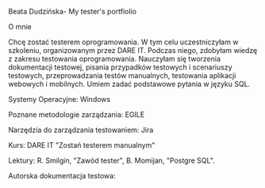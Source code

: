 Beata Dudzińska- 
My tester's portfiolio

O mnie

Chcę zostać testerem oprogramowania. W tym celu uczestniczyłam w szkoleniu, organizowanym przez DARE IT. Podczas niego, zdobyłam wiedzę z zakresu testowania oprogramowania. Nauczyłam się tworzenia dokumentacji testowej, pisania przypadków testowych i scenariuszy testowych, przeprowadzania testów manualnych, testowania aplikacji webowych i mobilnych. Umiem zadać podstawowe pytania w języku SQL.

Systemy Operacyjne: Windows

Poznane metodologie zarządzania: EGILE

Narzędzia do zarządzania testowaniem: Jira

Kurs: DARE IT "Zostań testerem manualnym" 

Lektury:
R. Smilgin, "Zawód tester",
B. Momijan, "Postgre SQL".

Autorska dokumentacja testowa: 

